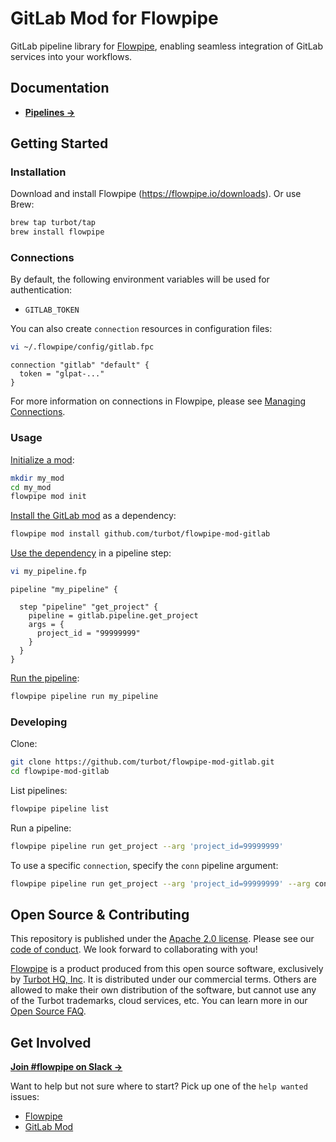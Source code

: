 # GitLab Mod for Flowpipe

GitLab pipeline library for [Flowpipe](https://flowpipe.io), enabling seamless integration of GitLab services into your workflows.

## Documentation

- **[Pipelines →](https://hub.flowpipe.io/mods/turbot/gitlab/pipelines)**

## Getting Started

### Installation

Download and install Flowpipe (https://flowpipe.io/downloads). Or use Brew:

```sh
brew tap turbot/tap
brew install flowpipe
```

### Connections

By default, the following environment variables will be used for authentication:

- `GITLAB_TOKEN`

You can also create `connection` resources in configuration files:

```sh
vi ~/.flowpipe/config/gitlab.fpc
```

```hcl
connection "gitlab" "default" {
  token = "glpat-..."
}
```

For more information on connections in Flowpipe, please see [Managing Connections](https://flowpipe.io/docs/run/connections).

### Usage

[Initialize a mod](https://flowpipe.io/docs/build/index#initializing-a-mod):

```sh
mkdir my_mod
cd my_mod
flowpipe mod init
```

[Install the GitLab mod](https://flowpipe.io/docs/build/mod-dependencies#mod-dependencies) as a dependency:

```sh
flowpipe mod install github.com/turbot/flowpipe-mod-gitlab
```

[Use the dependency](https://flowpipe.io/docs/build/write-pipelines/index) in a pipeline step:

```sh
vi my_pipeline.fp
```

```hcl
pipeline "my_pipeline" {

  step "pipeline" "get_project" {
    pipeline = gitlab.pipeline.get_project
    args = {
      project_id = "99999999"
    }
  }
}
```

[Run the pipeline](https://flowpipe.io/docs/run/pipelines):

```sh
flowpipe pipeline run my_pipeline
```

### Developing

Clone:

```sh
git clone https://github.com/turbot/flowpipe-mod-gitlab.git
cd flowpipe-mod-gitlab
```

List pipelines:

```sh
flowpipe pipeline list
```

Run a pipeline:

```sh
flowpipe pipeline run get_project --arg 'project_id=99999999'
```

To use a specific `connection`, specify the `conn` pipeline argument:

```sh
flowpipe pipeline run get_project --arg 'project_id=99999999' --arg conn=connection.gitlab.gitlab_profile
```

## Open Source & Contributing

This repository is published under the [Apache 2.0 license](https://www.apache.org/licenses/LICENSE-2.0). Please see our [code of conduct](https://github.com/turbot/.github/blob/main/CODE_OF_CONDUCT.md). We look forward to collaborating with you!

[Flowpipe](https://flowpipe.io) is a product produced from this open source software, exclusively by [Turbot HQ, Inc](https://turbot.com). It is distributed under our commercial terms. Others are allowed to make their own distribution of the software, but cannot use any of the Turbot trademarks, cloud services, etc. You can learn more in our [Open Source FAQ](https://turbot.com/open-source).

## Get Involved

**[Join #flowpipe on Slack →](https://flowpipe.io/community/join)**

Want to help but not sure where to start? Pick up one of the `help wanted` issues:

- [Flowpipe](https://github.com/turbot/flowpipe/labels/help%20wanted)
- [GitLab Mod](https://github.com/turbot/flowpipe-mod-gitlab/labels/help%20wanted)
